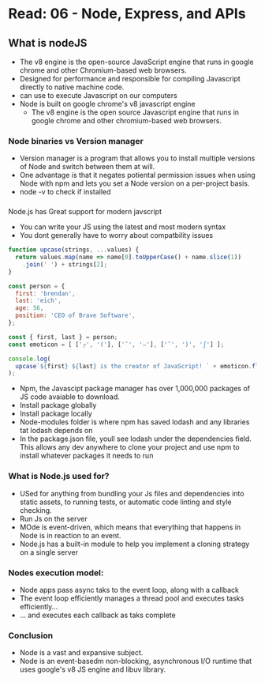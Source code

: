 # Read: 06 - Node, Express, and APIs
## What is nodeJS
- The v8 engine is the open-source JavaScript engine that runs in google chrome and other Chromium-based web browsers. 
- Designed for performance and responsible for compiling Javascript directly to native machine code.
- can use to execute Javascript on our computers
- Node is built on google chrome's v8 javascript engine
  - The v8 engine is the open source Javascript engine that runs in google chrome and other chromium-based web browsers.
### Node binaries vs Version manager
- Version manager is a program that allows you to install multiple versions of Node and switch between them at will.
- One advantage is that it negates potiental permission issues when using Node with npm and lets you set a Node version on a per-project basis.
- node -v to check if installed
### 
Node.js has Great support for modern javscript
- You can write your JS using the latest and most modern syntax
- You dont generally have to worry about compatbility issues 
```Javascript
function upcase(strings, ...values) {
  return values.map(name => name[0].toUpperCase() + name.slice(1))
    .join(' ') + strings[2];
}

const person = {
  first: 'brendan',
  last: 'eich',
  age: 56,
  position: 'CEO of Brave Software',
};

const { first, last } = person;
const emoticon = [ ['┌', '('], ['˘', '⌣'], ['˘', ')', 'ʃ'] ];

console.log(
  upcase`${first} ${last} is the creator of JavaScript! ` + emoticon.flat().join('')
);
```
- Npm, the Javascipt package manager has over 1,000,000 packages of JS code avaiable to download.
- Install package globally
- Install package locally
- Node-modules folder is where npm has saved lodash and any libraries tat lodash depends on
- In the package.json file, youll see lodash under the dependencies field. This allows any dev anywhere to clone your project and use npm to install whatever packages it needs to run
### What is Node.js used for?
- USed for anything from bundling your Js files and dependencies into static assets, to running tests, or automatic code linting and style checking.
- Run Js on the server
- MOde is event-driven, which means that everything that happens in Node is in reaction to an event.
- Node.js has a built-in module to help you implement a cloning strategy on a single server

### Nodes execution model:
- Node apps pass async taks to the event loop, along with a callback
- The event loop efficiently manages a thread pool and executes tasks efficiently...
- ... and executes each callback as taks complete
### Conclusion
- Node is a vast and expansive subject.
- Node is an event-basedm non-blocking, asynchronous I/O runtime that uses google's v8 JS engine and libuv library.